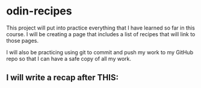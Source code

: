 # odin-recipes
This project will put into practice everything that I have learned so
far in this course. I will be creating a page that includes a list of
recipes that will link to those pages.

I will also be practicing using git to commit and push my work to my
GitHub repo so that I can have a safe copy of all my work.

I will write a recap after THIS:
---------------------------------
